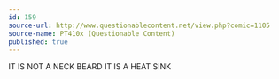 ```yaml
---
id: 159
source-url: http://www.questionablecontent.net/view.php?comic=1105
source-name: PT410x (Questionable Content)
published: true
---
```


<p>IT IS NOT A NECK BEARD IT IS A HEAT SINK</p>


